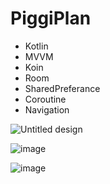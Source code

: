 # PiggiPlan

- Kotlin 
- MVVM
- Koin
- Room
- SharedPreferance
- Coroutine
- Navigation


![Untitled design](https://user-images.githubusercontent.com/29501571/148505169-067b218f-201a-4ac2-9b78-f6cd79959ed3.jpg)

![image](https://user-images.githubusercontent.com/29501571/148350502-9f4ac0ed-1dc7-4328-a3f9-0fb7a4e8a1d9.png)

![image](https://user-images.githubusercontent.com/29501571/148349561-ac0cad63-2d9e-4e3d-ac07-5166d69b55bd.png)

